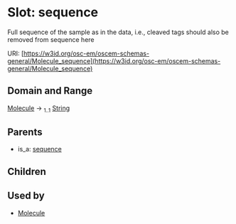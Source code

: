 
# Slot: sequence

Full sequence of the sample as in the data, i.e., cleaved tags should also be removed from sequence here

URI: [https://w3id.org/osc-em/oscem-schemas-general/Molecule_sequence](https://w3id.org/osc-em/oscem-schemas-general/Molecule_sequence)


## Domain and Range

[Molecule](Molecule.md) &#8594;  <sub>1..1</sub> [String](types/String.md)

## Parents

 *  is_a: [sequence](sequence.md)

## Children


## Used by

 * [Molecule](Molecule.md)
